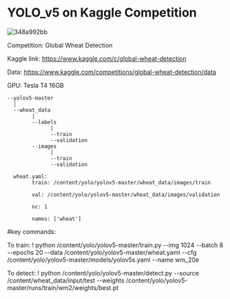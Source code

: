 # YOLO_v5 on Kaggle Competition

![348a992bb](https://user-images.githubusercontent.com/56172862/177117517-7152591b-763f-433d-907d-d98a13bd275e.jpeg)

Competition: Global Wheat Detection

Kaggle link: https://www.kaggle.com/c/global-wheat-detection

Data: https://www.kaggle.com/competitions/global-wheat-detection/data

GPU: Tesla T4 16GB

    --yolov5-master
      |
      --wheat_data
            |
            --labels
                  |
                  --train
                  --validation
            --images
                  |
                  --train
                  --validation
                  
      wheat.yaml:
            train: /content/yolo/yolov5-master/wheat_data/images/train
            
            val: /content/yolo/yolov5-master/wheat_data/images/validation
            
            nc: 1
            
            names: ['wheat']
                 
#key commands:

To train: ! python /content/yolo/yolov5-master/train.py --img 1024 --batch 8 --epochs 20 --data /content/yolo/yolov5-master/wheat.yaml --cfg /content/yolo/yolov5-master/models/yolov5s.yaml --name wm_20e

To detect: ! python /content/yolo/yolov5-master/detect.py --source /content/wheat_data/input/test --weights /content/yolo/yolov5-master/runs/train/wm2/weights/best.pt

    
          
